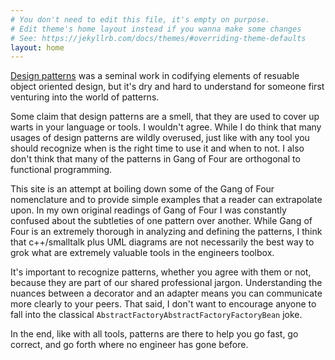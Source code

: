 ```yaml
---
# You don't need to edit this file, it's empty on purpose.
# Edit theme's home layout instead if you wanna make some changes
# See: https://jekyllrb.com/docs/themes/#overriding-theme-defaults
layout: home
---
```

[Design patterns](http://www.blackwasp.co.uk/gofpatterns.aspx) was a seminal work in codifying elements of resuable object oriented design, but it's dry and hard to understand for someone first venturing into the world of patterns.

Some claim that design patterns are a smell, that they are used to cover up warts in your language or tools. I wouldn't agree. While I do think that many usages of design patterns are wildly overused, just like with any tool you should recognize when is the right time to use it and when to not. I also don't think that many of the patterns in Gang of Four are orthogonal to functional programming.  

This site is an attempt at boiling down some of the Gang of Four nomenclature and to provide simple examples that a reader can extrapolate upon.  In my own original readings of Gang of Four I was constantly confused about the subtleties of one pattern over another.  While Gang of Four is an extremely thorough in analyzing and defining the patterns, I think that c++/smalltalk plus UML diagrams are not necessarily the best way to grok what are extremely valuable tools in the engineers toolbox.

It's important to recognize patterns, whether you agree with them or not, because they are part of our shared professional jargon.  Understanding the nuances between a decorator and an adapter means you can communicate more clearly to your peers.  That said, I don't want to encourage anyone to fall into the classical `AbstractFactoryAbstractFactoryFactoryBean` joke.  

In the end, like with all tools, patterns are there to help you go fast, go correct, and go forth where no engineer has gone before.  